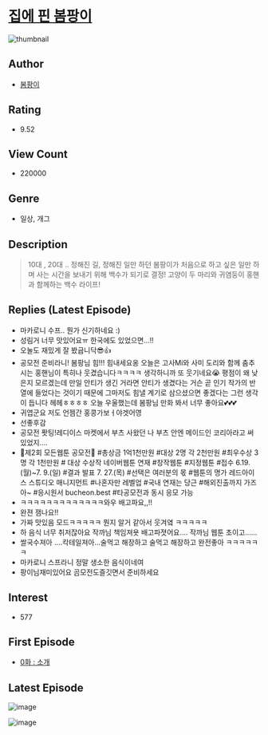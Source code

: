 # [집에 핀 봄팡이](https://comic.naver.com/bestChallenge/list?titleId=792228)
![thumbnail](https://image-comic.pstatic.net/user_contents_data/challenge_comic/2022/12/01/354476/thumbnail_202x16416f1a44e_149a_4846_b345_32f51b8be61b_00003978.JPEG)

## Author
- [봄팡이](https://comic.naver.com/artistTitle?id=354476)

## Rating
- 9.52

## View Count
- 220000

## Genre
- 일상, 개그

## Description
> 10대 , 20대 .. 정해진 길, 정해진 일만 하던 봄팡이가 처음으로 하고 싶은 일만 하며 사는 시간을 보내기 위해 백수가 되기로 결정! 고양이 두 마리와 귀염둥이 홍핸과 함께하는 백수 라이프!

## Replies (Latest Episode)
- 마카로니 수프.. 뭔가 신기하네요 :)
- 성림거 너무 맛있어요ㅠ 한국에도 있었으면...!!
- 오눌도 재밌게 잘 봤귭니닥😎👍
- 공모전 준비라니! 봄팡님 힘!!! 힘내세요옹 오늘은 고사Mi와 사미 도리와 함께 춤추시는 홍핸님이 특히나 웃겼습니다ㅋㅋㅋㅋ 생각하니까 또 웃기네요😭 평점이 왜 낮은지 모르겠는데 만일 안티가 생긴 거라면 안티가 생겼다는 거슨 곧 인기 작가의 반열에 들었다는 것이기 때문에 그마저도 힘낼 계기로 삼으셨으면 좋겠다는 그런 생각이 듭니다 헤헤ㅎㅎㅎㅎ 오늘 우울했는데 봄팡님 만화 봐서 너무 좋아요💕💕💕
- 귀엽군요 저도 언젬간 홍콩가보ㅓ야겟어영
- 선좋후감
- 공모전 퐛팅!레디이스 마켓에서 부츠 사왔던 나 부츠 안엔 메이드인 코리아라고 써있었지….
- 🌈제2회 모든웹툰 공모전🌈 #총상금 1억1천만원 #대상 2명 각 2천만원 #최우수상 3명 각 1천만원 # 대상 수상작 네이버웹툰 연재 #창작웹툰 #지정웹툰 #접수 6.19.(월)~7. 9.(일) #결과 발표 7. 27.(목) #선택은 여러분의 몫 #웹툰의 명가 레드아이스 스튜디오 매니지먼트 #나혼자만 레벨업 #국내 연재는 당근 #해외진출까지 가즈아~ #응시원서 bucheon.best #타공모전과 동시 응모 가능
- ㅋㅋㅋㅋㅋㅋㅋㅋㅋㅋㅋㅋㅋ와우 배고파요,,!!
- 완젼 잼나요!!
- 가짜 맛있음 모드ㅋㅋㅋㅋㅋ 뭔지 알거 같아서 웃겨옄 ㅋㅋㅋㅋㅋ
- 하 음식 너무 취저잖아요 작까님 책임져욧 배고파졋어요.... 작까님 웹툰 초이고......
- 쌀국수져아 ....칵테일져아...술먹고 해장하고 술먹고 해장하고 완전좋아 ㅋㅋㅋㅋㅋㅋ
- 마카로니 스프라니 정말 생소한 음식이네여
- 팡이님재미있어요 곰모전도즐깃면서 준비하세요

## Interest
- 577

## First Episode
- [0화 : 소개](https://comic.naver.com/bestChallenge/detail?titleId=792228&no=1)

## Latest Episode
![image](https://image-comic.pstatic.net/user_contents_data/challenge_comic/2023/05/22/354476/upload_7003721279096567347.jpeg)

![image](https://image-comic.pstatic.net/user_contents_data/challenge_comic/2023/05/22/354476/upload_7293969259152159073.jpeg)
